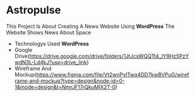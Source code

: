 # Astropulse
This Project Is About Creating A News Website Using **WordPress** The Website Shows News About Space 
- Technologys Used **WordPress**
- Google Drive(https://drive.google.com/drive/folders/1JtJcsWQQTt4_IY9Hz5PzYwdN3L-Ld4kJ?usp=drive_link)
- Wireframe And Mockup(https://www.figma.com/file/Vt2wnPyITwq4DD7kwBVPuG/wireframe-and-mockup?type=design&node-id=0-1&mode=design&t=NmrJF17rQkuMIX2T-0)